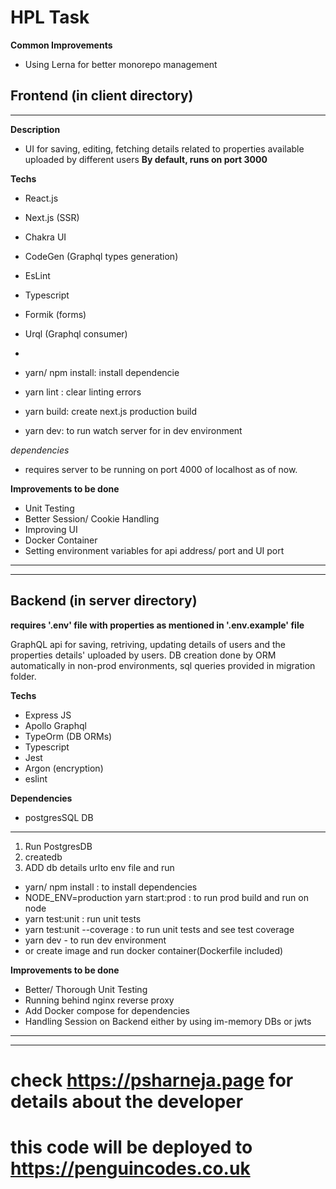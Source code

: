 # HPL Task

**Common Improvements**
- Using Lerna for better monorepo management

## Frontend (in client directory)

****
**Description**
- UI for saving, editing, fetching details related to properties available uploaded by different users
**By default, runs on port 3000**

**Techs**

- React.js
- Next.js (SSR)
- Chakra UI
- CodeGen (Graphql types generation)
- EsLint
- Typescript
- Formik (forms)
- Urql (Graphql consumer)
- 

- yarn/ npm install: install dependencie
- yarn lint : clear linting errors
- yarn build: create next.js production build
- yarn dev: to run watch server for in dev environment

*dependencies*
- requires server to be running on port 4000 of localhost as of now.


**Improvements to be done** 
- Unit Testing
- Better Session/ Cookie Handling
- Improving UI
- Docker Container
- Setting environment variables for api address/ port and UI port
****
****

## Backend (in server directory)

**requires '.env' file with properties as mentioned in '.env.example' file**

GraphQL api for saving, retriving, updating details of users and the properties details' uploaded by users.
DB creation done by ORM automatically in non-prod environments, sql queries provided in migration folder.

**Techs**
- Express JS
- Apollo Graphql
- TypeOrm (DB ORMs)
- Typescript
- Jest
- Argon (encryption)
- eslint

**Dependencies**

- postgresSQL DB
****

1. Run PostgresDB
2. createdb
3. ADD db details urlto env file and run


- yarn/ npm install :  to install dependencies 
- NODE_ENV=production yarn start:prod :  to run prod build and run on node
- yarn test:unit : run unit tests
- yarn test:unit --coverage : to run unit tests and see test coverage
- yarn dev - to run dev environment
- or create image and run docker container(Dockerfile included)

**Improvements to be done** 
- Better/ Thorough Unit Testing
- Running behind nginx reverse proxy
- Add Docker compose for dependencies
- Handling Session on Backend either by using im-memory DBs or jwts
****
****


# check https://psharneja.page for details about the developer
# this code will be deployed to https://penguincodes.co.uk

